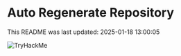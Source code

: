 # Auto Regenerate Repository

This README was last updated: 2025-01-18 13:00:05

 ![TryHackMe](https://tryhackme.com/badge/533634)